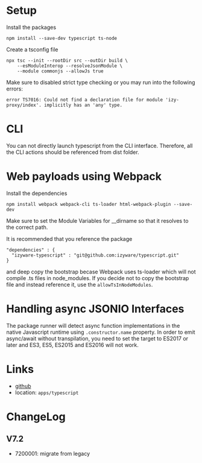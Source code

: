 
# Setup
Install the packages


    npm install --save-dev typescript ts-node
    

Create a tsconfig file

    npx tsc --init --rootDir src --outDir build \
        --esModuleInterop --resolveJsonModule \
        --module commonjs --allowJs true
        
Make sure to disabled strict type checking or you may run into the following errors:

    error TS7016: Could not find a declaration file for module 'izy-proxy/index'. implicitly has an 'any' type.

# CLI
You can not directly launch typescript from the CLI interface. Therefore, all the CLI actions should be referenced from dist folder.

# Web payloads using Webpack
Install the dependencies

    npm install webpack webpack-cli ts-loader html-webpack-plugin --save-dev
    

Make sure to set the Module Variables for __dirname so that it resolves to the correct path.

It is recommended that you reference the package

    "dependencies" : {
      "izyware-typescript" : "git@github.com:izyware/typescript.git"
    }

and deep copy the bootstrap becase Webpack uses ts-loader which will not compile .ts files in node_modules. If you decide not to copy the bootstrap file and instead reference it, use the `allowTsInNodeModules`. 

    
# Handling async JSONIO Interfaces
The package runner will detect async function implementations in the native Javascript runtime using `.constructor.name` property. In order to emit async/await without transpilation, you need to set the target to ES2017 or later and ES3, ES5, ES2015 and ES2016 will not work.

# Links
* [github]
* location: `apps/typescript`

# ChangeLog
## V7.2
* 7200001: migrate from legacy


[github]: https://github.com/izyware/typescript